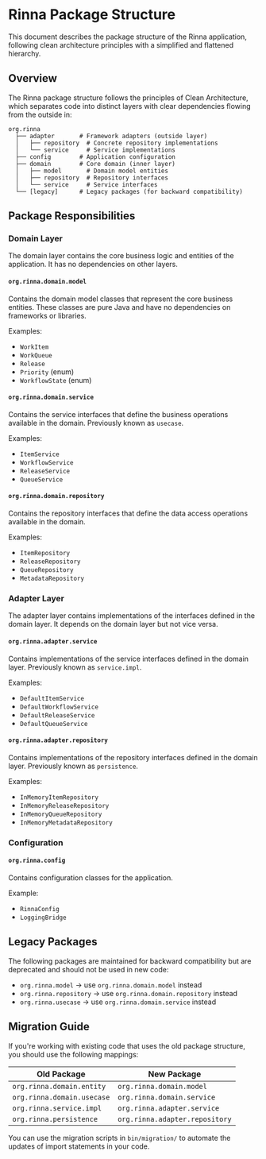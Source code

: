 # Rinna Package Structure

This document describes the package structure of the Rinna application, following clean architecture principles with a simplified and flattened hierarchy.

## Overview

The Rinna package structure follows the principles of Clean Architecture, which separates code into distinct layers with clear dependencies flowing from the outside in:

```
org.rinna
  ├── adapter       # Framework adapters (outside layer)
  │   ├── repository  # Concrete repository implementations
  │   └── service     # Service implementations
  ├── config        # Application configuration
  ├── domain        # Core domain (inner layer)
  │   ├── model       # Domain model entities
  │   ├── repository  # Repository interfaces
  │   └── service     # Service interfaces
  └── [legacy]      # Legacy packages (for backward compatibility)
```

## Package Responsibilities

### Domain Layer

The domain layer contains the core business logic and entities of the application. It has no dependencies on other layers.

#### `org.rinna.domain.model`

Contains the domain model classes that represent the core business entities. These classes are pure Java and have no dependencies on frameworks or libraries.

Examples:
- `WorkItem`
- `WorkQueue`
- `Release`
- `Priority` (enum)
- `WorkflowState` (enum)

#### `org.rinna.domain.service`

Contains the service interfaces that define the business operations available in the domain. Previously known as `usecase`.

Examples:
- `ItemService`
- `WorkflowService`
- `ReleaseService`
- `QueueService`

#### `org.rinna.domain.repository`

Contains the repository interfaces that define the data access operations available in the domain.

Examples:
- `ItemRepository`
- `ReleaseRepository`
- `QueueRepository`
- `MetadataRepository`

### Adapter Layer

The adapter layer contains implementations of the interfaces defined in the domain layer. It depends on the domain layer but not vice versa.

#### `org.rinna.adapter.service`

Contains implementations of the service interfaces defined in the domain layer. Previously known as `service.impl`.

Examples:
- `DefaultItemService`
- `DefaultWorkflowService`
- `DefaultReleaseService`
- `DefaultQueueService`

#### `org.rinna.adapter.repository`

Contains implementations of the repository interfaces defined in the domain layer. Previously known as `persistence`.

Examples:
- `InMemoryItemRepository`
- `InMemoryReleaseRepository`
- `InMemoryQueueRepository`
- `InMemoryMetadataRepository`

### Configuration

#### `org.rinna.config`

Contains configuration classes for the application.

Example:
- `RinnaConfig`
- `LoggingBridge`

## Legacy Packages

The following packages are maintained for backward compatibility but are deprecated and should not be used in new code:

- `org.rinna.model` → use `org.rinna.domain.model` instead
- `org.rinna.repository` → use `org.rinna.domain.repository` instead  
- `org.rinna.usecase` → use `org.rinna.domain.service` instead

## Migration Guide

If you're working with existing code that uses the old package structure, you should use the following mappings:

| Old Package | New Package |
|-------------|-------------|
| `org.rinna.domain.entity` | `org.rinna.domain.model` |
| `org.rinna.domain.usecase` | `org.rinna.domain.service` |
| `org.rinna.service.impl` | `org.rinna.adapter.service` |
| `org.rinna.persistence` | `org.rinna.adapter.repository` |

You can use the migration scripts in `bin/migration/` to automate the updates of import statements in your code.
